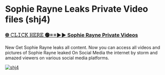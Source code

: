 # Sophie Rayne Leaks Private Video files (shj4)

<h3><a href="https://mediafirerr.pages.dev?q=Sophie+Rayne&ref=R42" rel="nofollow">🌐 𝙲𝙻𝙸𝙲𝙺 𝙷𝙴𝚁𝙴 🟢==►► Sophie Rayne Private Videos</a></h3>

New Get Sophie Rayne leaks all content. Now you can access all videos and pictures of Sophie Rayne leaked On Social Media the internet by storm and amazed viewers on various social media platforms.

[![shj4](https://github.com/user-attachments/assets/26341bd8-4b91-4a20-822e-3fd5d525dd40)](https://mediafirerr.pages.dev?q=Sophie+Rayne&ref=R42)

